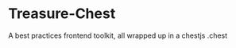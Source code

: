 Treasure-Chest
==============

A best practices frontend toolkit, all wrapped up in a chestjs .chest
